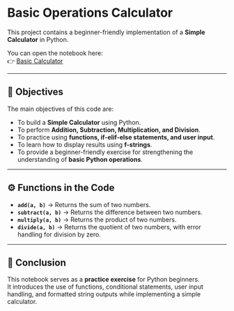 #  Basic Operations Calculator

This project contains a beginner-friendly implementation of a **Simple Calculator** in Python.  

You can open the notebook here:  
👉 [Basic Calculator](Assignments/Basic-Operation-Calculator/Basic_Operations_Calculator.ipynb)

---

## 🎯 Objectives
The main objectives of this code are:
- To build a **Simple Calculator** using Python.  
- To perform **Addition, Subtraction, Multiplication, and Division**.  
- To practice using **functions, if-elif-else statements, and user input**.  
- To learn how to display results using **f-strings**.  
- To provide a beginner-friendly exercise for strengthening the understanding of **basic Python operations**.  

---

## ⚙️ Functions in the Code
- **`add(a, b)`** → Returns the sum of two numbers.  
- **`subtract(a, b)`** → Returns the difference between two numbers.  
- **`multiply(a, b)`** → Returns the product of two numbers.  
- **`divide(a, b)`** → Returns the quotient of two numbers, with error handling for division by zero.  

---

## 📒 Conclusion
This notebook serves as a **practice exercise** for Python beginners.  
It introduces the use of functions, conditional statements, user input handling, and formatted string outputs while implementing a simple calculator.  


